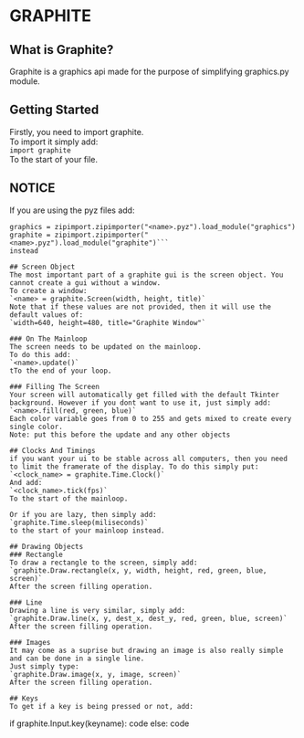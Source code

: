 # GRAPHITE
## What is Graphite?
Graphite is a graphics api made for the purpose of simplifying graphics.py module.

## Getting Started
Firstly, you need to import graphite.  
To import it simply add:  
`import graphite`  
To the start of your file.
## NOTICE
If you are using the pyz files add:  
```import zipimport
graphics = zipimport.zipimporter("<name>.pyz").load_module("graphics")
graphite = zipimport.zipimporter("<name>.pyz").load_module("graphite")```  
instead

## Screen Object
The most important part of a graphite gui is the screen object. You cannot create a gui without a window.  
To create a window:  
`<name> = graphite.Screen(width, height, title)`  
Note that if these values are not provided, then it will use the default values of:  
`width=640, height=480, title="Graphite Window"`

### On The Mainloop
The screen needs to be updated on the mainloop.  
To do this add:  
`<name>.update()`  
tTo the end of your loop.

### Filling The Screen
Your screen will automatically get filled with the default Tkinter background. However if you dont want to use it, just simply add:  
`<name>.fill(red, green, blue)`  
Each color variable goes from 0 to 255 and gets mixed to create every single color.  
Note: put this before the update and any other objects

## Clocks And Timings
if you want your ui to be stable across all computers, then you need to limit the framerate of the display. To do this simply put:  
`<clock_name> = graphite.Time.Clock()`  
And add:  
`<clock_name>.tick(fps)`  
To the start of the mainloop.

Or if you are lazy, then simply add:  
`graphite.Time.sleep(miliseconds)`  
to the start of your mainloop instead.

## Drawing Objects
### Rectangle
To draw a rectangle to the screen, simply add:  
`graphite.Draw.rectangle(x, y, width, height, red, green, blue, screen)`  
After the screen filling operation.

### Line
Drawing a line is very similar, simply add:  
`graphite.Draw.line(x, y, dest_x, dest_y, red, green, blue, screen)`  
After the screen filling operation.

### Images
It may come as a suprise but drawing an image is also really simple and can be done in a single line.  
Just simply type:  
`graphite.Draw.image(x, y, image, screen)`
After the screen filling operation.

## Keys
To get if a key is being pressed or not, add:  
```
if graphite.Input.key(keyname):
    code
else:
    code
```
